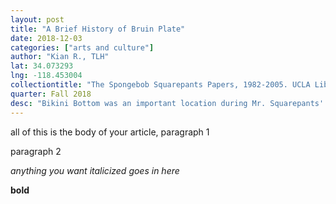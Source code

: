 ```yaml
---
layout: post
title: "A Brief History of Bruin Plate"
date: 2018-12-03
categories: ["arts and culture"]
author: "Kian R., TLH"
lat: 34.073293
lng: -118.453004
collectiontitle: "The Spongebob Squarepants Papers, 1982-2005. UCLA Library Special Collections"
quarter: Fall 2018
desc: "Bikini Bottom was an important location during Mr. Squarepants' formative years."
---
```


all of this is the body of your article, paragraph 1 

paragraph 2

_anything you want italicized goes in here_

**bold**
